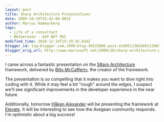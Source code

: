 ```yaml
---
layout: post
title: Sharp Architecture Presentations
date: 2009-10-19T15:42:00.001Z
author: Marcus Hammarberg
tags:
  - Life of a consultant
  - NHibernate - ASP.NET MVC
modified_time: 2010-12-14T15:19:35.816Z
blogger_id: tag:blogger.com,1999:blog-36533086.post-4140511384266112060
blogger_orig_url: http://www.marcusoft.net/2009/10/sharp-architecture-presentations.html
---
```


I came across a fantastic presentation on the [S#arp Architecture](http://www.sharparchitecture.net/) framework, delivered by [Billy McCafferty](http://devlicio.us/blogs/billy_mccafferty/), the creator of the framework.

The presentation is so compelling that it makes you want to dive right into coding with it. While it may feel a bit "rough" around the edges, I suspect we'll see significant improvements in the developer experience in the near future.

Additionally, tomorrow [Håkan Alexander](http://blog.avegagroup.se/HakanAlexander/) will be presenting the framework at [Elevate](http://blog.avegagroup.se/Elevate). It will be interesting to see how the Avegean community responds. I'm optimistic about a big success!
